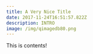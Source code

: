 ```yaml
---
title: A Very Nice Title
date: 2017-11-24T16:51:57.822Z
description: INTRO
image: /img/qimagedb80.png
---
```

This is contents!
